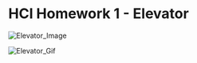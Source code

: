 # HCI Homework 1 - Elevator

![Elevator_Image](https://i.imgur.com/yNmA3jn.jpg)

![Elevator_Gif](https://media.giphy.com/media/VFjvZCGRpVNVILijGC/giphy.gif)
